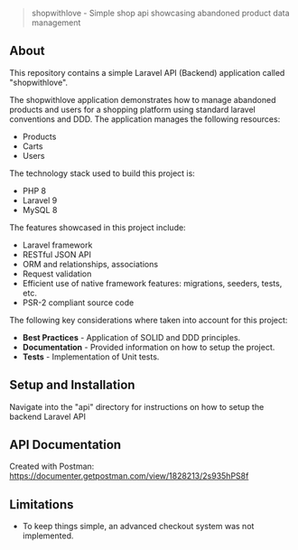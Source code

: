 > shopwithlove - Simple shop api showcasing abandoned product data management

## About
This repository contains a simple Laravel API (Backend) application called "shopwithlove".

The shopwithlove application demonstrates how to manage abandoned products and users for a shopping platform using standard laravel conventions and DDD. 
The application manages the following resources:
- Products
- Carts
- Users

The technology stack used to build this project is:
- PHP 8
- Laravel 9
- MySQL 8

The features showcased in this project include:
- Laravel framework
- RESTful JSON API
- ORM and relationships, associations
- Request validation
- Efficient use of native framework features: migrations, seeders, tests, etc.
- PSR-2 compliant source code

The following key considerations where taken into account for this project:
- **Best Practices** - Application of SOLID and DDD principles.
- **Documentation** - Provided information on how to setup the project.
- **Tests** - Implementation of Unit tests.

## Setup and Installation
Navigate into the "api" directory for instructions on how to setup the backend Laravel API

## API Documentation

Created with Postman: https://documenter.getpostman.com/view/1828213/2s935hPS8f

## Limitations

- To keep things simple, an advanced checkout system was not implemented.
